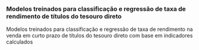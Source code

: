 ### Modelos treinados para classificação e regressão de taxa de rendimento de títulos do tesouro direto

Modelos treinados para classificação e regressão de taxa de rendimento na venda em curto prazo de títulos do tesouro direto com base em indicadores calculados
